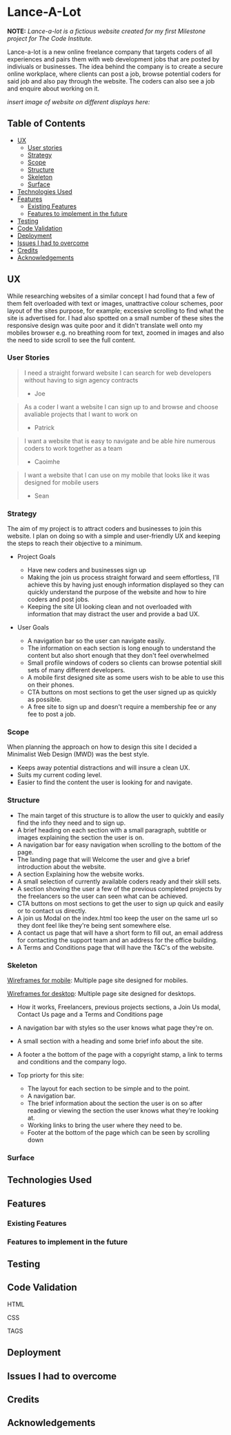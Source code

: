 # Lance-A-Lot
**NOTE:** *Lance-a-lot is a fictious website created for my first Milestone project for The Code Institute.*

Lance-a-lot is a new online freelance company that targets coders of all experiences and pairs them with web development jobs that are posted by indiviuals
or businesses. The idea behind the company is to create a secure online workplace, where clients can post a job,
browse potential coders for said job and also pay through the website. The coders can also see a job and enquire about working on it.

*insert image of website on different displays here:*

## Table of Contents
- [UX](https://github.com/bozy15/ms1-project-lancealot/blob/master/README.md#ux)
  - [User stories](https://github.com/bozy15/ms1-project-lancealot/blob/master/README.md#user-stories)
  - [Strategy](https://github.com/bozy15/ms1-project-lancealot/blob/master/README.md#strategy)
  - [Scope](https://github.com/bozy15/ms1-project-lancealot/blob/master/README.md#scope)
  - [Structure](https://github.com/bozy15/ms1-project-lancealot/blob/master/README.md#structure)
  - [Skeleton](https://github.com/bozy15/ms1-project-lancealot/blob/master/README.md#skeleton)
  - [Surface](https://github.com/bozy15/ms1-project-lancealot/blob/master/README.md#surface)
- [Technologies Used](https://github.com/bozy15/ms1-project-lancealot/blob/master/README.md#technologies-used)
- [Features](https://github.com/bozy15/ms1-project-lancealot/blob/master/README.md#features)
  - [Existing Features](https://github.com/bozy15/ms1-project-lancealot/blob/master/README.md#existing-features)
  - [Features to implement in the future](https://github.com/bozy15/ms1-project-lancealot/blob/master/README.md#features-to-implement-in-the-future)
- [Testing](https://github.com/bozy15/ms1-project-lancealot/blob/master/README.md#testing)
- [Code Validation](https://github.com/bozy15/ms1-project-lancealot/blob/master/README.md#code-validation)
- [Deployment](https://github.com/bozy15/ms1-project-lancealot/blob/master/README.md#deployment)
- [Issues I had to overcome](https://github.com/bozy15/ms1-project-lancealot/blob/master/README.md#issues-i-had-to-overcome)
- [Credits](https://github.com/bozy15/ms1-project-lancealot/blob/master/README.md#credits)
- [Acknowledgements](https://github.com/bozy15/ms1-project-lancealot/blob/master/README.md#acknowledgements)
  
## UX

While researching websites of a similar concept I had found that a few of them felt overloaded with text or images, unattractive colour schemes,
poor layout of the sites purpose, for example; excessive scrolling to find what the site is advertised for. I had also spotted on a small number of these sites the
responsive design was quite poor and it didn't translate well onto my mobiles browser e.g. no breathing room for text, zoomed in images and also the need to side scroll 
to see the full content.

### User Stories
>  I need a straight forward website I can search for web developers without having to sign agency contracts
> - Joe 

>  As a coder I want a website I can sign up to and browse and choose avaliable projects that I want to work on
> - Patrick

>  I want a website that is easy to navigate and be able hire numerous coders to work together as a team
> - Caoimhe

> I want a website that I can use on my mobile that looks like it was designed for mobile users
> - Sean

    

### Strategy

The aim of my project is to attract coders and businesses to join this website. I plan on doing so with a simple and user-friendly UX and keeping the steps to reach their objective to a minimum.

  - Project Goals
    - Have new coders and businesses sign up
    - Making the join us process straight forward and seem effortless, I'll achieve this by having just enough information displayed so they can quickly understand the purpose of the website and how to hire coders and post jobs.
    - Keeping the site UI looking clean and not overloaded with information that may distract the user and provide a bad UX.
    
  - User Goals
    - A navigation bar so the user can navigate easily.
    - The information on each section is long enough to understand the content but also short enough that they don't feel overwhelmed
    - Small profile windows of coders so clients can browse potential skill sets of many different developers.
    - A mobile first designed site as some users wish to be able to use this on their phones.
    - CTA buttons on most sections to get the user signed up as quickly as possible.
    - A free site to sign up and doesn't require a membership fee or any fee to post a job.
  
### Scope

 When planning the approach on how to design this site I decided a Minimalist Web Design (MWD) was the best style.
 
  - Keeps away potential distractions and will insure a clean UX.
  - Suits my current coding level.
  - Easier to find the content the user is looking for and navigate.
  
### Structure

- The main target of this structure is to allow the user to quickly and easily find the info they need and to sign up.
- A brief heading on each section with a small paragraph, subtitle or images explaining the section the user is on.
- A navigation bar for easy navigation when scrolling to the bottom of the page.
- The landing page that will Welcome the user and give a brief introduction about the website.
- A section Explaining how the website works.
- A small selection of currently available coders ready and their skill sets.
- A section showing the user a few of the previous completed projects by the freelancers so the user can seen what can be achieved.
- CTA buttons on most sections to get the user to sign up quick and easily or to contact us directly.
- A join us Modal on the index.html too keep the user on the same url so they dont feel like they're being sent somewhere else.
- A contact us page that will have a short form to fill out, an email address for contacting the support team and an address for the office building.
- A Terms and Conditions page that will have the T&C's of the website. 

### Skeleton
[Wireframes for mobile](assets/docs/wireframe-mobile.pdf): Multiple page site designed for mobiles.
>
[Wireframes for desktop](assets/docs/wireframe-desktop.pdf): Multiple page site designed for desktops.

- How it works, Freelancers, previous projects sections, a Join Us modal, Contact Us page and a Terms and Conditions page 

- A navigation bar with styles so the user knows what page they're on.

- A small section with a heading and some brief info about the site.

- A footer a the bottom of the page with a copyright stamp, a link to terms and conditions and the company logo.

- Top priorty for this site:
  - The layout for each section to be simple and to the point.
  - A navigation bar.
  - The brief information about the section the user is on so after reading or viewing the section the user knows what they're looking at.
  - Working links to bring the user where they need to be.
  - Footer at the bottom of the page which can be seen by scrolling down

### Surface

## Technologies Used

## Features

### Existing Features

### Features to implement in the future

## Testing

## Code Validation
   HTML
  
   CSS
  
   TAGS

## Deployment

## Issues I had to overcome

## Credits

## Acknowledgements
